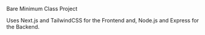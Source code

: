 Bare Minimum Class Project

Uses Next.js and TailwindCSS for the Frontend and, Node.js and Express for the Backend.
